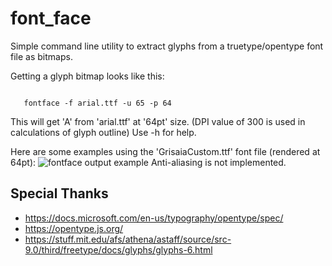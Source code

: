 # font_face
Simple command line utility to extract glyphs from a truetype/opentype font file as bitmaps.

Getting a glyph bitmap looks like this:
<pre><code>
   fontface -f arial.ttf -u 65 -p 64
</code></pre>
This will get 'A' from 'arial.ttf' at '64pt' size. (DPI value of 300 is used in calculations of glyph outline)
Use -h for help.

Here are some examples using the 'GrisaiaCustom.ttf' font file (rendered at 64pt):
![fontface output example](https://files.catbox.moe/thgk7l.png)
Anti-aliasing is not implemented.

Special Thanks
--------------
- https://docs.microsoft.com/en-us/typography/opentype/spec/
- https://opentype.js.org/
- https://stuff.mit.edu/afs/athena/astaff/source/src-9.0/third/freetype/docs/glyphs/glyphs-6.html